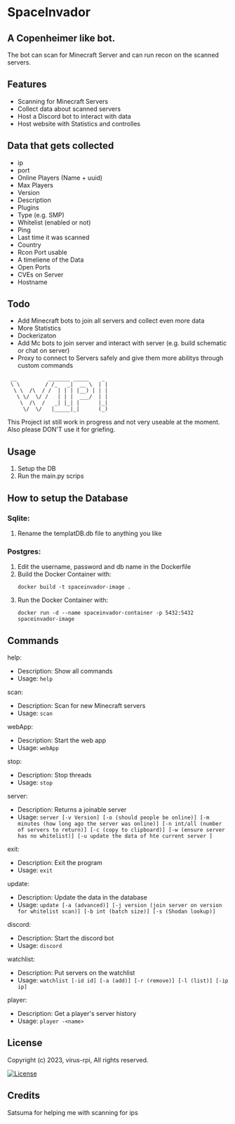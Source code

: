 # SpaceInvador
## A Copenheimer like bot.

The bot can scan for Minecraft Server and can run recon on the scanned servers.
## Features
- Scanning for Minecraft Servers
- Collect data about scanned servers
- Host a Discord bot to interact with data
- Host website with Statistics and controlles

## Data that gets collected
- ip
- port
- Online Players (Name + uuid)
- Max Players
- Version
- Description
- Plugins
- Type (e.g. SMP)
- Whitelist (enabled or not)
- Ping
- Last time it was scanned
- Country
- Rcon Port usable
- A timeliene of the Data
- Open Ports
- CVEs on Server
- Hostname

## Todo

- Add Minecraft bots to join all servers and collect even more data
- More Statistics
- Dockerizaton
- Add Mc bots to join server and interact with server (e.g. build schematic or chat on server)
- Proxy to connect to Servers safely and give them more abilitys through custom commands

```
 __          _______ _____    _ 
 \ \        / /_   _|  __ \  | |
  \ \  /\  / /  | | | |__) | | |
   \ \/  \/ /   | | |  ___/  | |
    \  /\  /   _| |_| |      |_|
     \/  \/   |_____|_|      (_)
```             
This Project ist still work in progress and not very useable at the moment.
Also please DON'T use it for griefing.

## Usage
1. Setup the DB
2. Run the main.py scrips


## How to setup the Database
### Sqlite:
1. Rename the templatDB.db file to anything you like
### Postgres:
1. Edit the username, password and db name in the Dockerfile
2. Build the Docker Container with:
   ```
   docker build -t spaceinvador-image .
   ```
3. Run the Docker Container with:
   ```
   docker run -d --name spaceinvador-container -p 5432:5432 spaceinvador-image
   ```
## Commands
  help: 
   - Description: Show all commands
   - Usage: ```help```
    
  scan: 
   - Description: Scan for new Minecraft servers 
   - Usage: ```scan```
    
  webApp: 
   - Description: Start the web app 
   - Usage: ```webApp```
    
  stop: 
   - Description: Stop threads 
   - Usage: ```stop```
    
  server: 
   - Description: Returns a joinable server 
   - Usage: ```server [-v Version] [-o (should people be online)] [-m minutes (how long ago the server was online)] [-n int/all (number of servers to return)] [-c (copy to clipboard)] [-w (ensure server has no whitelist)] [-u update the data of hte current server ]```
    
  exit: 
   - Description: Exit the program 
   - Usage: ```exit```
    
  update: 
   - Description: Update the data in the database 
   - Usage: ```update [-a (advanced)] [-j version (join server on version for whitelist scan)] [-b int (batch size)] [-s (Shodan lookup)]```
    
  discord: 
   - Description: Start the discord bot 
   - Usage: ```discord```
    
  watchlist: 
   - Description: Put servers on the watchlist 
   - Usage: ```watchlist [-id id] [-a (add)] [-r (remove)] [-l (list)] [-ip ip]```
    
  player: 
   - Description: Get a player's server history 
   - Usage: ```player -<name>```


## License
Copyright (c) 2023, virus-rpi,
All rights reserved.

[![License](https://img.shields.io/badge/License-BSD_3--Clause-blue.svg)](https://opensource.org/licenses/BSD-3-Clause)

## Credits
Satsuma for helping me with scanning for ips
